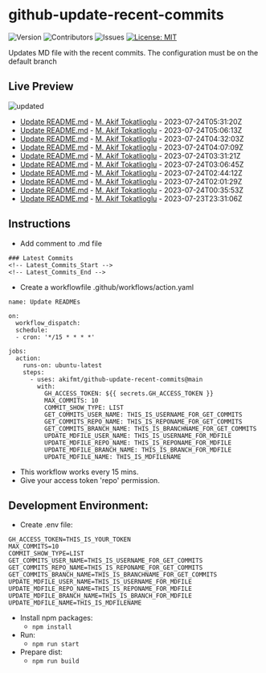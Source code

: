# github-update-recent-commits

![Version](https://img.shields.io/github/v/release/AAAAA/AAAAA?color=blue)
![Contributors](https://img.shields.io/github/contributors/AAAAA/AAAAA?color=dark-green) ![Issues](https://img.shields.io/github/issues/AAAAA/AAAAA) [![License: MIT](https://img.shields.io/badge/license-MIT-blue)](#)

Updates MD file with the recent commits. The configuration must be on the default branch

## Live Preview
<!-- Latest_Commits_Start -->
![updated](https://img.shields.io/badge/Updated-Mon%20Jul%2024%202023%2006%3A08%3A41%20GMT%2B0000%20(Coordinated%20Universal%20Time)-blue.svg)
- [Update README.md](https://github.com/akifmt/github-update-recent-commits/commit/071f7ba2ef94b111ffad5e520e5888cc5aa24fab) - [M. Akif Tokatlioglu](mailto:akifmt@gmail.com) - 2023-07-24T05:31:20Z 
- [Update README.md](https://github.com/akifmt/github-update-recent-commits/commit/84dce3ae0942434a0ddc6f2dd7a8edff4009fa25) - [M. Akif Tokatlioglu](mailto:akifmt@gmail.com) - 2023-07-24T05:06:13Z 
- [Update README.md](https://github.com/akifmt/github-update-recent-commits/commit/2bfa946068bed32f091ad79e4fd2f3b4177662bf) - [M. Akif Tokatlioglu](mailto:akifmt@gmail.com) - 2023-07-24T04:32:03Z 
- [Update README.md](https://github.com/akifmt/github-update-recent-commits/commit/760a3845706ac2355294acc0d4f8be171ee7d79a) - [M. Akif Tokatlioglu](mailto:akifmt@gmail.com) - 2023-07-24T04:07:09Z 
- [Update README.md](https://github.com/akifmt/github-update-recent-commits/commit/74a5d495bcc53885bba5a08ff80ce95f7648015e) - [M. Akif Tokatlioglu](mailto:akifmt@gmail.com) - 2023-07-24T03:31:21Z 
- [Update README.md](https://github.com/akifmt/github-update-recent-commits/commit/5ebd469ddbbd8b469d4e310d1b43e9579065049f) - [M. Akif Tokatlioglu](mailto:akifmt@gmail.com) - 2023-07-24T03:06:45Z 
- [Update README.md](https://github.com/akifmt/github-update-recent-commits/commit/b0f714cb76ffa5dd17ae2530e6d2770162302f42) - [M. Akif Tokatlioglu](mailto:akifmt@gmail.com) - 2023-07-24T02:44:12Z 
- [Update README.md](https://github.com/akifmt/github-update-recent-commits/commit/b12ab7fef0377c2849f41347965386cb74032a43) - [M. Akif Tokatlioglu](mailto:akifmt@gmail.com) - 2023-07-24T02:01:29Z 
- [Update README.md](https://github.com/akifmt/github-update-recent-commits/commit/67bd899c7e7e83e0954a0e5476b68d6fb5efd642) - [M. Akif Tokatlioglu](mailto:akifmt@gmail.com) - 2023-07-24T00:35:53Z 
- [Update README.md](https://github.com/akifmt/github-update-recent-commits/commit/42469feec1e91210847cd551ade5e4b2af489b9a) - [M. Akif Tokatlioglu](mailto:akifmt@gmail.com) - 2023-07-23T23:31:06Z 
<!-- Latest_Commits_End -->

## Instructions
- Add comment to .md file
```
### Latest Commits
<!-- Latest_Commits_Start -->
<!-- Latest_Commits_End -->
```
- Create a workflowfile .github/workflows/action.yaml
```
name: Update READMEs

on:
  workflow_dispatch:
  schedule:
  - cron: '*/15 * * * *'
  
jobs:
  action:
    runs-on: ubuntu-latest
    steps:
      - uses: akifmt/github-update-recent-commits@main
        with:
          GH_ACCESS_TOKEN: ${{ secrets.GH_ACCESS_TOKEN }}
          MAX_COMMITS: 10
          COMMIT_SHOW_TYPE: LIST
          GET_COMMITS_USER_NAME: THIS_IS_USERNAME_FOR_GET_COMMITS
          GET_COMMITS_REPO_NAME: THIS_IS_REPONAME_FOR_GET_COMMITS
          GET_COMMITS_BRANCH_NAME: THIS_IS_BRANCHNAME_FOR_GET_COMMITS
          UPDATE_MDFILE_USER_NAME: THIS_IS_USERNAME_FOR_MDFILE
          UPDATE_MDFILE_REPO_NAME: THIS_IS_REPONAME_FOR_MDFILE
          UPDATE_MDFILE_BRANCH_NAME: THIS_IS_BRANCH_FOR_MDFILE
          UPDATE_MDFILE_NAME: THIS_IS_MDFILENAME
```
- This workflow works every 15 mins.
- Give your access token 'repo' permission.

## Development Environment:
- Create .env file:
```
GH_ACCESS_TOKEN=THIS_IS_YOUR_TOKEN
MAX_COMMITS=10
COMMIT_SHOW_TYPE=LIST
GET_COMMITS_USER_NAME=THIS_IS_USERNAME_FOR_GET_COMMITS
GET_COMMITS_REPO_NAME=THIS_IS_REPONAME_FOR_GET_COMMITS
GET_COMMITS_BRANCH_NAME=THIS_IS_BRANCHNAME_FOR_GET_COMMITS
UPDATE_MDFILE_USER_NAME=THIS_IS_USERNAME_FOR_MDFILE
UPDATE_MDFILE_REPO_NAME=THIS_IS_REPONAME_FOR_MDFILE
UPDATE_MDFILE_BRANCH_NAME=THIS_IS_BRANCH_FOR_MDFILE
UPDATE_MDFILE_NAME=THIS_IS_MDFILENAME
```
- Install npm packages:
	- ```npm install```
- Run:
	- ```npm run start```
- Prepare dist:
	- ```npm run build```
